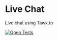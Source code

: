 # Live Chat
Live chat using Tawk.to

 [![Open Tests](https://img.shields.io/badge/Open-Tests-brightgreen?style=for-the-badge)](https://oki-it-import.github.io/livechat/)

